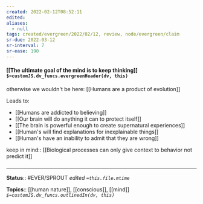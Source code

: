 ```yaml
---
created: 2022-02-12T08:52:11 
edited: 
aliases:
  - null
tags: created/evergreen/2022/02/12, review, node/evergreen/claim
sr-due: 2022-03-12
sr-interval: 7
sr-ease: 190
---
```


#### [[The ultimate goal of the mind is to keep thinking]] `$=customJS.dv_funcs.evergreenHeader(dv, this)`

otherwise we wouldn't be here: [[Humans are a product of evolution]]

Leads to:
- [[Humans are addicted to believing]]
- [[Our brain will do anything it can to protect itself]]
- [[The brain is powerful enough to create supernatural experiences]]
- [[Human's will find explanations for inexplainable things]]
- [[Human's have an inability to admit that they are wrong]]

keep in mind:: [[Biological processes can only give context to behavior not predict it]]
### <hr class="footnote"/>

**Status**:: #EVER/SPROUT
*edited `=this.file.mtime`*

**Topics**:: [[human nature]], [[conscious]], [[mind]]
*`$=customJS.dv_funcs.outlinedIn(dv, this)`*
